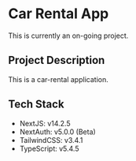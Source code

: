 # Car Rental App

This is currently an on-going project.

## Project Description

This is a car-rental application.

## Tech Stack

* NextJS: v14.2.5
* NextAuth: v5.0.0 (Beta)
* TailwindCSS: v3.4.1
* TypeScript: v5.4.5
